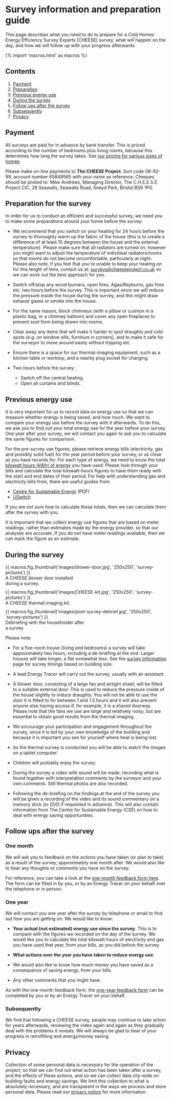 
# Survey information and preparation guide

This page describes what you need to do to prepare for a Cold Homes Energy
Efficiency Survey Experts (CHEESE) survey, what will happen on the day, and how
we will follow up with your progress afterwards.

{% import 'macros.html' as macros %}

## Contents

1. [Payment](#payment)
2. [Preparation](#preparation)
3. [Previous energy use](#previous-energy-use)
4. [During the survey](#during)
5. [Follow ups after the survey](#follow-ups)
6. [Subsequently](#subsequently)
7. [Privacy](#privacy)

<a class="anchor" name="payment"></a>
## Payment

All surveys are paid for in advance by bank transfer. This is priced according
to the number of bedrooms plus living rooms, because this determines how long
the survey takes. See [our pricing for various sizes of
homes](/home-surveys#pricing).

Please make on-line payments to **The CHEESE Project**. Sort code 08-92-99,
account number 65849565 with your name as reference. Cheques should be posted
to: Mike Andrews, Managing Director, The C.H.E.E.S.E. Project CIC, 28 Seawalls,
Seawalls Road, Sneyd Park, Bristol BS9 1PG.

<a class="anchor" name="preparation"></a>
## Preparation for the survey

In order for us to conduct an efficient and successful survey, we need you to
make some preparations around your home before the survey:

- We recommend that you switch on your heating for 24 hours before the survey
  to thoroughly warm up the fabric of the house (this is to create a difference
  of at least 10 degrees between the house and the external temperature).
  Please make sure that all radiators are turned on; however you might want to
  adjust the temperature of individual radiators/rooms so that rooms do not
  become uncomfortable, particularly at night. Please also note, if you feel
  that you're unable to keep your heating on for this length of time, contact
  us at: [surveys@cheeseproject.co.uk](mailto:surveys@cheeseproject.co.uk) so
  we can work out the best approach for you.

- Switch off/stop any wood burners, open fires, Agas/Rayburns, gas fires etc.
  two hours before the survey.  This is important since we will reduce the
  pressure inside the house during the survey, and this might draw exhaust
  gases or smoke into the house.

- For the same reason, block chimneys (with a pillow or cushion in a plastic
  bag, or a chimney balloon) and cover any open fireplaces to prevent soot from
  being drawn into rooms.

- Clear away any items that will make it harder to spot draughts and cold spots
  (e.g. on window sills, furniture in corners), and to make it safe for the
  surveyor to move around easily without tripping etc.

- Ensure there is a space for our thermal-imaging equipment, such as a kitchen
  table or worktop, and a nearby plug socket for charging.

- Two hours before the survey:
    * Switch off the central heating.
    * Open all curtains and blinds.

<a class="anchor" name="previous-energy-use"></a>
## Previous energy use

It is very important for us to record data on energy use so that we can measure
whether energy is being saved, and how much. We want to compare your energy use
before the survey with it afterwards. To do this, we ask you to find out your
total energy use for the year before your survey. One year after your survey,
we will contact you again to ask you to calculate the same figures for
comparison.

For the pre-survey use figures, please retrieve energy bills (electricity, gas
and possibly solid fuel) for the year period before your survey, or as close as
you have records for. For each type of energy, we need to know the total
[kilowatt hours (kWh) of
energy](https://www.ovoenergy.com/guides/energy-guides/what-is-a-kwh-kw-and-kwh-explained.html)
you have used. Please look through your bills and calculate the total
kilowatt-hours figures to have them ready with the start and end dates of their
period. For help with understanding gas and electricity bills from, there are
useful guides from:

 - [Centre for Sustainable Energy](https://www.cse.org.uk/downloads/advice-leaflets/fuel-poverty/energy-advice/advice-leaflet-understanding-your-gas-or-electricity-bill.pdf) (PDF)
 - [USwitch](https://www.uswitch.com/gas-electricity/guides/energy-bills/)

If you are not sure how to calculate these totals, then we can calculate them
after the survey with you.

It is important that we collect energy use figures that are based on meter
readings, rather than estimates made by the energy provider, so that our
analyses are accurate. If you do not have meter readings available, then we can
mark the figure as an estimate.

<a class="anchor" name="during"></a>
## During the survey

<div class="float-right text-center">
  <div class="figure">
    {{ macros.fig_thumbnail('images/blower-door.jpg', '250x250', 'survey-pictures') }}
    <figcaption class="figure-caption" style="width:250px; margin-bottom:10px">
      A CHEESE blower door installed during a survey.
    </figcaption>
    {{ macros.fig_thumbnail('images/CHEESE-kit.jpg', '250x250', 'survey-pictures') }}
    <figcaption class="figure-caption" style="width:250px; margin-bottom:10px">
      A CHEESE thermal imaging kit.
    </figcaption>
    {{ macros.fig_thumbnail('images/post-survey-debrief.jpg', '250x250', 'survey-pictures') }}
    <figcaption class="figure-caption" style="width:250px; margin-bottom:10px">
      Debriefing with the householder after a survey
    </figcaption>
  </div>
</div>

Please note:

- For a five-room house (living and bedrooms) a survey will take approximately
  two hours, including a de-briefing at the end. Larger houses will take
  longer, a flat somewhat less. See the [survey information](/home-surveys#pricing)
  page for survey timings based on building size.

- A lead Energy Tracer will carry out the survey, usually with an assistant.

- A blower door, consisting of a large fan and airtight sheet, will be fitted
  to a suitable external door. This is used to reduce the pressure inside of
  the house slightly to induce draughts. You will not be able to use the door
  it is fitted to for between 1 and 1.5 hours and it will also prevent anyone
  else having access if, for example, it is a shared doorway. Please note that
  the fans we use are large and relatively noisy, but are essential to obtain
  good results from the thermal imaging.

- We encourage your participation and engagement throughout the survey, since
  it is led by your own knowledge of the building and because it is important
  you see for yourself where heat is being lost.

- As the thermal survey is conducted you will be able to watch the images on a
  tablet computer.

- Children will probably enjoy the survey.

- During the survey a video with sound will be made, recording what is found
  together with interpretation comments by the surveyor and your own comments.
  Still thermal photos are also recorded.

- Following the de-briefing on the findings at the end of the survey you will
  be given a recording of the video and its sound commentary on a memory stick
  (or DVD if requested in advance). This will also contain information from The
  Centre for Sustainable Energy (CSE) on how to deal with energy saving
  opportunities.

<a class="anchor" name="follow-ups"></a>
## Follow ups after the survey

### One month

We will ask you to feedback on the actions you have taken (or plan to take) as
a result of the survey, approximately one month after. We would also like to
hear any thoughts or comments you have on the survey.

For reference, you can take a look at the [one-month feedback form
here](/one-month-feedback). The form can be filled in by you, or by an Energy
Tracer on your behalf over the telephone or in person.

### One year

We will contact you one year after the survey by telephone or email to find out
how you are getting on. We would like to know:

- **Your actual (not estimated) energy use since the survey**. This is to
  compare with the figures we recorded on the day of the survey. We would like
  you to calculate the total kilowatt hours of electricity and gas you have used
  that year, from your bills, as you did before the survey.

- **What actions over the year you have taken to reduce energy use**.

- We would also like to know how much money you have saved as a consequence
  of saving energy, from your bills.

- Any other comments that you might have.

As with the one-month feedback form, the [one-year feedback
form](/one-year-feedback) can be completed by you or by an Energy Tracer on
your behalf.

<a class="anchor" name="subsequently"></a>
### Subsequently

We find that following a CHEESE survey, people may continue to take action for
years afterwards, reviewing the video again and again as they gradually deal
with the problems it reveals. We will always be glad to hear of your progress
in retrofitting and energy/money saving.

<a class="anchor" name="privacy"></a>
## Privacy

Collection of some personal data is necessary for the operation of the project,
so that we can find out what action has been taken after a survey, and the
effects of these actions, and so we can collect data city-wide on building
faults and energy savings. We limit this collection to what is absolutely
necessary, and are transparent in the ways we process and store personal data.
Please read our [privacy notice](/privacy-notice) for more information.
